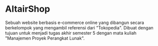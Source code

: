 # AltairShop
Sebuah website berbasis e-commerce online yang dibangun secara berkelompok yang mengambil referensi dari "Tokopedia". Dibuat dengan tujuan untuk menjadi tugas akhir semester 5 dengan mata kuliah "Manajemen Proyek Perangkat Lunak".
